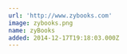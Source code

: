 ```yaml
---
url: 'http://www.zybooks.com'
image: zybooks.png
name: zyBooks
added: 2014-12-17T19:18:03.000Z
---
```

